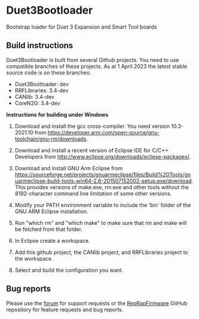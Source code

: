 # Duet3Bootloader
Bootstrap loader for Duet 3 Expansion and Smart Tool boards
 
## Build instructions

Duet3Bootloader is built from several Github projects. You need to use compatible branches of these projects. As at 1 April 2023 the latest stable source code is on these branches:

- Duet3Bootloader: dev
- RRFLibraries: 3.4-dev
- CANlib: 3.4-dev
- CoreN2G: 3.4-dev

**Instructions for building under Windows**

1. Download and install the gcc cross-compiler. You need version 10.3-2021.10 from https://developer.arm.com/open-source/gnu-toolchain/gnu-rm/downloads.

2. Download and install a recent version of Eclipse IDE for C/C++ Developers from http://www.eclipse.org/downloads/eclipse-packages/.

3. Download and install GNU Arm Eclipse from https://sourceforge.net/projects/gnuarmeclipse/files/Build%20Tools/gnuarmeclipse-build-tools-win64-2.6-201507152002-setup.exe/download. This provides versions of make.exe, rm.exe and other tools without the 8192-character command line limitation of some other versions.

4. Modify your PATH environment variable to include the 'bin' folder of the GNU ARM Eclipse installation.

5. Run "which rm" and "which make" to make sure that rm and make will be fetched from that folder.

6. In Eclipse create a workspace.

7. Add this github project, the CANlib project, and RRFLibraries project to the workspace.

8. Select and build the configuration you want.

## Bug reports

Please use the [forum](https://forum.duet3d.com) for support requests or the [RepRapFirmware](https://github.com/Duet3D/RepRapFirmware) GitHub repository for feature requests and bug reports.
